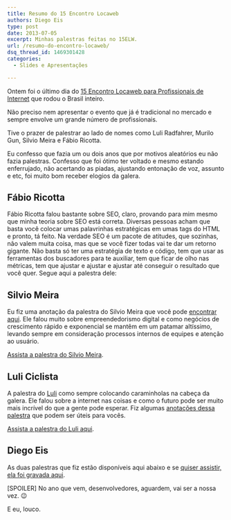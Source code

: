 ```yaml
---
title: Resumo do 15 Encontro Locaweb
authors: Diego Eis
type: post
date: 2013-07-05
excerpt: Minhas palestras feitas no 15ELW.
url: /resumo-do-encontro-locaweb/
dsq_thread_id: 1469301428
categories:
  - Slides e Apresentações

---
```

Ontem foi o último dia do [15 Encontro Locaweb para Profissionais de Internet][1] que rodou o Brasil inteiro.
  
Não preciso nem apresentar o evento que já é tradicional no mercado e sempre envolve um grande número de profissionais.

Tive o prazer de palestrar ao lado de nomes como Luli Radfahrer, Murilo Gun, Silvio Meira e Fábio Ricotta. 

Eu confesso que fazia um ou dois anos que por motivos aleatórios eu não fazia palestras. Confesso que foi ótimo ter voltado e mesmo estando enferrujado, não acertando as piadas, ajustando entonação de voz, assunto e etc, foi muito bom receber elogios da galera. 

## Fábio Ricotta

Fábio Ricotta falou bastante sobre SEO, claro, provando para mim mesmo que minha teoria sobre SEO está correta. Diversas pessoas acham que basta você colocar umas palavrinhas estratégicas em umas tags do HTML e pronto, tá feito. Na verdade SEO é um pacote de atitudes, que sozinhas, não valem muita coisa, mas que se você fizer todas vai te dar um retorno gigante. Não basta só ter uma estratégia de texto e código, tem que usar as ferramentas dos buscadores para te auxiliar, tem que ficar de olho nas métricas, tem que ajustar e ajustar e ajustar até conseguir o resultado que você quer. Segue aqui a palestra dele:
  


## Silvio Meira

Eu fiz uma anotação da palestra do Silvio Meira que você pode [encontrar aqui][2]. Ele falou muito sobre empreendedorismo digital e como negócios de crescimento rápido e exponencial se mantêm em um patamar altíssimo, levando sempre em consideração processos internos de equipes e atenção ao usuário.

[Assista a palestra do Silvio Meira][3].

## Luli Ciclista

A palestra do [Luli][4] como sempre colocando caraminholas na cabeça da galera. Ele falou sobre a internet nas coisas e como o futuro pode ser muito mais incrível do que a gente pode esperar. Fiz algumas [anotações dessa palestra][5] que podem ser úteis para vocês.

[Assista a palestra do Luli aqui][6].

## Diego Eis

As duas palestras que fiz estão disponíveis aqui abaixo e se [quiser assistir, ela foi gravada aqui][7].
  




[SPOILER] No ano que vem, desenvolvedores, aguardem, vai ser a nossa vez. 😉

E eu, louco.

 [1]: http://encontrolocaweb.com.br
 [2]: http://tableless.com.br/anotacoes-da-palestra-do-silvio-meira/
 [3]: https://www.eventials.com/pt-br/locaweb/silvio-meira-principios-de-alta-performance-para-empreendedorismo-digital/
 [4]: http://luli.com.br
 [5]: http://tableless.com.br/anotacoes-da-palestra-do-luli-radfahrer-no-15elw/ "Anotações da palestra do Luli Radfahrer no 15ELW"
 [6]: https://www.eventials.com/pt-br/locaweb/luli-radfahrer-internet-das-coisas-computacao-em-nuvem-e-tendencias-2013/
 [7]: https://www.eventials.com/pt-br/locaweb/diego-eis-a-semantica-do-html-5/